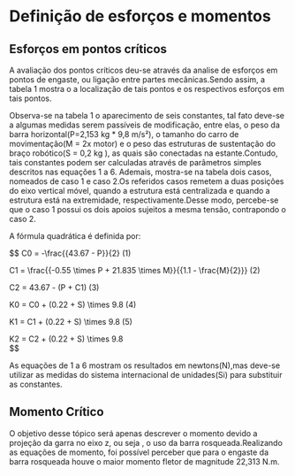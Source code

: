 # Definição de esforços e momentos

## Esforços em pontos críticos

A avaliação dos pontos críticos deu-se através da analise de esforços em pontos de engaste, ou ligação entre partes mecânicas.Sendo assim, a tabela 1 mostra o a localização de tais pontos e os respectivos esforços em tais pontos.


Observa-se na tabela 1 o aparecimento de seis constantes, tal fato deve-se a algumas medidas serem passíveis de modificação, entre elas, o peso da barra horizontal(P=2,153 kg * 9,8 m/s²), o tamanho do carro de movimentação(M = 2x motor) e o peso das estruturas de sustentação do braço robótico(S = 0,2 kg ), as quais são conectadas na estante.Contudo, tais constantes podem ser calculadas através de parâmetros simples descritos nas equações 1 a 6.
Ademais, mostra-se na tabela  dois casos, nomeados de caso 1 e caso 2.Os referidos casos remetem a duas posições do eixo vertical móvel, quando a estrutura está centralizada e quando a estrutura está na extremidade, respectivamente.Desse modo, percebe-se que o caso 1 possui os dois apoios sujeitos a mesma tensão, contrapondo o caso 2.

A fórmula quadrática é definida por:

$$
C0 = -\frac{{43.67 - P}}{2}                                                         (1)

C1 = \frac{{-0.55 \times P + 21.835 \times M}}{{1.1 - \frac{M}{2}}}                         (2)

C2 = 43.67 - (P + C1)                                                       (3)

K0 = C0 + (0.22 + S) \times 9.8                                                (4)

K1 = C1 + (0.22 + S) \times 9.8                                                (5)

K2 = C2 + (0.22 + S) \times 9.8     
$$

As equações de 1 a 6 mostram os resultados em newtons(N),mas deve-se utilizar as medidas do sistema internacional de unidades(Si) para substituir as constantes.

## Momento Crítico

O objetivo desse tópico será apenas descrever o momento devido a projeção da garra no eixo z, ou seja , o uso da barra rosqueada.Realizando as equações de momento, foi possível perceber que para o engaste da barra rosqueada houve o maior momento fletor de magnitude 22,313 N.m.
